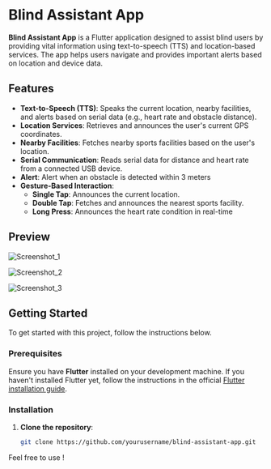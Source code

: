 # Blind Assistant App

**Blind Assistant App** is a Flutter application designed to assist blind users by providing vital information using text-to-speech (TTS) and location-based services. The app helps users navigate and provides important alerts based on location and device data.

## Features

- **Text-to-Speech (TTS)**: Speaks the current location, nearby facilities, and alerts based on serial data (e.g., heart rate and obstacle distance).
- **Location Services**: Retrieves and announces the user's current GPS coordinates.
- **Nearby Facilities**: Fetches nearby sports facilities based on the user's location.
- **Serial Communication**: Reads serial data for distance and heart rate from a connected USB device.
- **Alert**: Alert when an obstacle is detected within 3 meters
- **Gesture-Based Interaction**:
  - **Single Tap**: Announces the current location.
  - **Double Tap**: Fetches and announces the nearest sports facility.
  - **Long Press**: Announces the heart rate condition in real-time

## Preview

![Screenshot_1](https://github.com/user-attachments/assets/a47358b7-f5d1-43fc-a273-417b2105c3ca)

![Screenshot_2](https://github.com/user-attachments/assets/2750bd5b-f674-4c74-86e8-4f4c4b170189)

![Screenshot_3](https://github.com/user-attachments/assets/fea518dc-d68f-4fdc-940c-0295356135e0)



## Getting Started

To get started with this project, follow the instructions below.

### Prerequisites

Ensure you have **Flutter** installed on your development machine. If you haven't installed Flutter yet, follow the instructions in the official [Flutter installation guide](https://flutter.dev/docs/get-started/install).

### Installation

1. **Clone the repository**:
   ```bash
   git clone https://github.com/yourusername/blind-assistant-app.git


Feel free to use !
